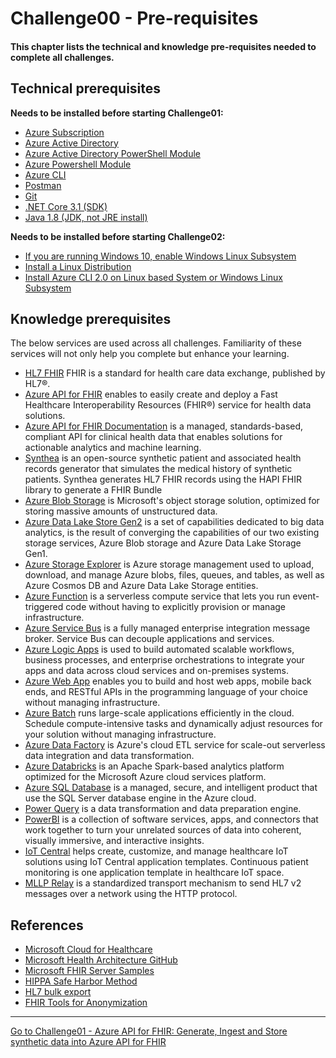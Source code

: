 # Challenge00 - Pre-requisites

#### This chapter lists the technical and knowledge pre-requisites needed to complete all challenges.

## Technical prerequisites
**Needs to be installed before starting Challenge01:**
* [Azure Subscription](https://azure.microsoft.com/en-us/free/)
* [Azure Active Directory](https://docs.microsoft.com/en-us/azure/active-directory/)
* [Azure Active Directory PowerShell Module](https://docs.microsoft.com/en-us/powershell/azure/active-directory/install-adv2?view=azureadps-2.0)
* [Azure Powershell Module](https://docs.microsoft.com/en-us/powershell/azure/install-az-ps?view=azps-4.5.0)
* [Azure CLI](https://docs.microsoft.com/en-us/cli/azure/install-azure-cli-windows?view=azure-cli-latest&tabs=azure-cli)
* [Postman](https://www.postman.com/downloads/)
* [Git](https://git-scm.com/downloads)
* [.NET Core 3.1 (SDK)](https://dotnet.microsoft.com/download/dotnet-core/3.1)
* [Java 1.8 (JDK, not JRE install)](https://www.oracle.com/java/technologies/javase/javase-jdk8-downloads.html)

**Needs to be installed before starting Challenge02:**
* [If you are running Windows 10, enable Windows Linux Subsystem](https://code.visualstudio.com/docs/remote/wsl-tutorial#_enable-wsl) 
* [Install a Linux Distribution](https://code.visualstudio.com/docs/remote/wsl-tutorial#_install-a-linux-distro)
* [Install Azure CLI 2.0 on Linux based System or Windows Linux Subsystem](https://docs.microsoft.com/en-us/cli/azure/install-azure-cli-apt?view=azure-cli-latest#install-with-one-command) 

## Knowledge prerequisites
The below services are used across all challenges. Familiarity of these services will not only help you complete but enhance your learning.
* [HL7 FHIR](https://hl7.org/fhir/) FHIR is a standard for health care data exchange, published by HL7®.
* [Azure API for FHIR](https://azure.microsoft.com/en-us/services/azure-api-for-fhir/) enables to easily create and deploy a Fast Healthcare Interoperability Resources (FHIR®) service for health data solutions.
* [Azure API for FHIR Documentation](https://docs.microsoft.com/en-us/azure/healthcare-apis/) is a managed, standards-based, compliant API for clinical health data that enables solutions for actionable analytics and machine learning.
* [Synthea](https://github.com/synthetichealth/synthea) is an open-source synthetic patient and associated health records generator that simulates the medical history of synthetic patients. Synthea generates HL7 FHIR records using the HAPI FHIR library to generate a FHIR Bundle
* [Azure Blob Storage](https://docs.microsoft.com/en-us/azure/storage/blobs/storage-blobs-introduction) is Microsoft's object storage solution, optimized for storing massive amounts of unstructured data. 
* [Azure Data Lake Store Gen2](https://docs.microsoft.com/en-us/azure/storage/blobs/data-lake-storage-introduction) is a set of capabilities dedicated to big data analytics, is the result of converging the capabilities of our two existing storage services, Azure Blob storage and Azure Data Lake Storage Gen1.
* [Azure Storage Explorer](https://azure.microsoft.com/en-us/features/storage-explorer/) is Azure storage management used to upload, download, and manage Azure blobs, files, queues, and tables, as well as Azure Cosmos DB and Azure Data Lake Storage entities.
* [Azure Function](https://docs.microsoft.com/en-us/azure/azure-functions/) is a serverless compute service that lets you run event-triggered code without having to explicitly provision or manage infrastructure.
* [Azure Service Bus](https://docs.microsoft.com/en-us/azure/service-bus-messaging/service-bus-messaging-overview) is a fully managed enterprise integration message broker. Service Bus can decouple applications and services. 
* [Azure Logic Apps](https://docs.microsoft.com/en-us/azure/logic-apps/) is used to build automated scalable workflows, business processes, and enterprise orchestrations to integrate your apps and data across cloud services and on-premises systems.
* [Azure Web App](https://docs.microsoft.com/en-us/azure/app-service/) enables you to build and host web apps, mobile back ends, and RESTful APIs in the programming language of your choice without managing infrastructure.
* [Azure Batch](https://docs.microsoft.com/en-us/azure/batch/) runs large-scale applications efficiently in the cloud. Schedule compute-intensive tasks and dynamically adjust resources for your solution without managing infrastructure.
* [Azure Data Factory](https://docs.microsoft.com/en-us/azure/data-factory/)  is Azure's cloud ETL service for scale-out serverless data integration and data transformation.
* [Azure Databricks](https://docs.microsoft.com/en-us/azure/databricks/scenarios/what-is-azure-databricks) is an Apache Spark-based analytics platform optimized for the Microsoft Azure cloud services platform. 
* [Azure SQL Database](https://docs.microsoft.com/en-us/azure/azure-sql/) is a managed, secure, and intelligent product that use the SQL Server database engine in the Azure cloud.
* [Power Query](https://docs.microsoft.com/en-us/power-query/power-query-what-is-power-query) is a data transformation and data preparation engine. 
* [PowerBI](https://docs.microsoft.com/en-us/power-bi/fundamentals/power-bi-overview) is a collection of software services, apps, and connectors that work together to turn your unrelated sources of data into coherent, visually immersive, and interactive insights.
* [IoT Central](https://docs.microsoft.com/en-us/azure/iot-central/healthcare/concept-continuous-patient-monitoring-architecture) helps create, customize, and manage healthcare IoT solutions using IoT Central application templates. Continuous patient monitoring is one application template in healthcare IoT space.
* [MLLP Relay](https://hapifhir.github.io/hapi-hl7v2/hapi-hl7overhttp/specification.html) is a standardized transport mechanism to send HL7 v2 messages over a network using the HTTP protocol.

## References
* [Microsoft Cloud for Healthcare](https://www.microsoft.com/en-us/industry/health/microsoft-cloud-for-healthcare)
* [Microsoft Health Architecture GitHub](https://github.com/microsoft/health-architectures)
* [Microsoft FHIR Server Samples](https://github.com/microsoft/fhir-server-samples)
* [HIPPA Safe Harbor Method](https://www.hhs.gov/hipaa/for-professionals/privacy/special-topics/de-identification/index.html)
* [HL7 bulk export](https://hl7.org/Fhir/uv/bulkdata/export/index.html)
* [FHIR Tools for Anonymization](https://github.com/microsoft/FHIR-Tools-for-Anonymization)

***

[Go to Challenge01 - Azure API for FHIR: Generate, Ingest and Store synthetic data into Azure API for FHIR](../Challenge01-AzureAPIforFHIR/ReadMe.md)

